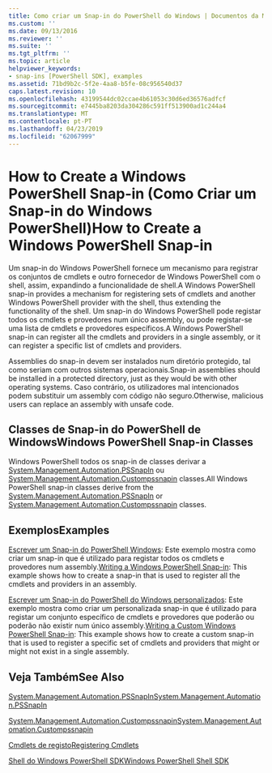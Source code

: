 ```yaml
---
title: Como criar um Snap-in do PowerShell do Windows | Documentos da Microsoft
ms.custom: ''
ms.date: 09/13/2016
ms.reviewer: ''
ms.suite: ''
ms.tgt_pltfrm: ''
ms.topic: article
helpviewer_keywords:
- snap-ins [PowerShell SDK], examples
ms.assetid: 71bd9b2c-5f2e-4aa8-b5fe-08c956540d37
caps.latest.revision: 10
ms.openlocfilehash: 43199544dc02ccae4b61053c30d6ed36576adfcf
ms.sourcegitcommit: e7445ba8203da304286c591ff513900ad1c244a4
ms.translationtype: MT
ms.contentlocale: pt-PT
ms.lasthandoff: 04/23/2019
ms.locfileid: "62067999"
---
```

# <a name="how-to-create-a-windows-powershell-snap-in"></a><span data-ttu-id="6c1ab-102">How to Create a Windows PowerShell Snap-in (Como Criar um Snap-in do Windows PowerShell)</span><span class="sxs-lookup"><span data-stu-id="6c1ab-102">How to Create a Windows PowerShell Snap-in</span></span>

<span data-ttu-id="6c1ab-103">Um snap-in do Windows PowerShell fornece um mecanismo para registrar os conjuntos de cmdlets e outro fornecedor de Windows PowerShell com o shell, assim, expandindo a funcionalidade de shell.</span><span class="sxs-lookup"><span data-stu-id="6c1ab-103">A Windows PowerShell snap-in provides a mechanism for registering sets of cmdlets and another Windows PowerShell provider with the shell, thus extending the functionality of the shell.</span></span> <span data-ttu-id="6c1ab-104">Um snap-in do Windows PowerShell pode registar todos os cmdlets e provedores num único assembly, ou pode registar-se uma lista de cmdlets e provedores específicos.</span><span class="sxs-lookup"><span data-stu-id="6c1ab-104">A Windows PowerShell snap-in can register all the cmdlets and providers in a single assembly, or it can register a specific list of cmdlets and providers.</span></span>

<span data-ttu-id="6c1ab-105">Assemblies do snap-in devem ser instalados num diretório protegido, tal como seriam com outros sistemas operacionais.</span><span class="sxs-lookup"><span data-stu-id="6c1ab-105">Snap-in assemblies should be installed in a protected directory, just as they would be with other operating systems.</span></span> <span data-ttu-id="6c1ab-106">Caso contrário, os utilizadores mal intencionados podem substituir um assembly com código não seguro.</span><span class="sxs-lookup"><span data-stu-id="6c1ab-106">Otherwise, malicious users can replace an assembly with unsafe code.</span></span>

## <a name="windows-powershell-snap-in-classes"></a><span data-ttu-id="6c1ab-107">Classes de Snap-in do PowerShell de Windows</span><span class="sxs-lookup"><span data-stu-id="6c1ab-107">Windows PowerShell Snap-in Classes</span></span>

<span data-ttu-id="6c1ab-108">Windows PowerShell todos os snap-in de classes derivar a [System.Management.Automation.PSSnapIn](/dotnet/api/System.Management.Automation.PSSnapIn) ou [System.Management.Automation.Custompssnapin](/dotnet/api/System.Management.Automation.CustomPSSnapIn) classes.</span><span class="sxs-lookup"><span data-stu-id="6c1ab-108">All Windows PowerShell snap-in classes derive from the [System.Management.Automation.PSSnapIn](/dotnet/api/System.Management.Automation.PSSnapIn) or [System.Management.Automation.Custompssnapin](/dotnet/api/System.Management.Automation.CustomPSSnapIn) classes.</span></span>

## <a name="examples"></a><span data-ttu-id="6c1ab-109">Exemplos</span><span class="sxs-lookup"><span data-stu-id="6c1ab-109">Examples</span></span>

<span data-ttu-id="6c1ab-110">[Escrever um Snap-in do PowerShell Windows](./writing-a-windows-powershell-snap-in.md): Este exemplo mostra como criar um snap-in que é utilizado para registar todos os cmdlets e provedores num assembly.</span><span class="sxs-lookup"><span data-stu-id="6c1ab-110">[Writing a Windows PowerShell Snap-in](./writing-a-windows-powershell-snap-in.md): This example shows how to create a snap-in that is used to register all the cmdlets and providers in an assembly.</span></span>

<span data-ttu-id="6c1ab-111">[Escrever um Snap-in do PowerShell do Windows personalizados](./writing-a-custom-windows-powershell-snap-in.md): Este exemplo mostra como criar um personalizada snap-in que é utilizado para registar um conjunto específico de cmdlets e provedores que poderão ou poderão não existir num único assembly.</span><span class="sxs-lookup"><span data-stu-id="6c1ab-111">[Writing a Custom Windows PowerShell Snap-in](./writing-a-custom-windows-powershell-snap-in.md): This example shows how to create a custom snap-in that is used to register a specific set of cmdlets and providers that might or might not exist in a single assembly.</span></span>

## <a name="see-also"></a><span data-ttu-id="6c1ab-112">Veja Também</span><span class="sxs-lookup"><span data-stu-id="6c1ab-112">See Also</span></span>

[<span data-ttu-id="6c1ab-113">System.Management.Automation.PSSnapIn</span><span class="sxs-lookup"><span data-stu-id="6c1ab-113">System.Management.Automation.PSSnapIn</span></span>](/dotnet/api/System.Management.Automation.PSSnapIn)

[<span data-ttu-id="6c1ab-114">System.Management.Automation.Custompssnapin</span><span class="sxs-lookup"><span data-stu-id="6c1ab-114">System.Management.Automation.Custompssnapin</span></span>](/dotnet/api/System.Management.Automation.CustomPSSnapIn)

[<span data-ttu-id="6c1ab-115">Cmdlets de registo</span><span class="sxs-lookup"><span data-stu-id="6c1ab-115">Registering Cmdlets</span></span>](./registering-cmdlets.md)

[<span data-ttu-id="6c1ab-116">Shell do Windows PowerShell SDK</span><span class="sxs-lookup"><span data-stu-id="6c1ab-116">Windows PowerShell Shell SDK</span></span>](../windows-powershell-reference.md)
